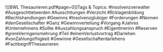 
![[BWL Thesaurieren.pdf#page=0]]Tags & Topics:
   #Insolvenzverwalter
   #Ausgeschttetwerden
   #Ausschttungen
   #Verzicht
   #Rcklagenbildung
   #Rechtshandlungen
   #Gewinns
   #Insolvenzglubiger
   #Forderungen
   #Nennen
   #denGesellschafter
   #Ganz
   #Gewinnverteilung
   #Vorgang
   #Jahres
   #Unternehmens
   #Sollte
   #Auszahlungsanspruch
   #Eigentmerinn
   #Reserven
   #grereVermgensmehrung
   #Teil
   #einenVerlustvortrag
   #Darlehen
   #vonZahlungsfhigkeit
   #Gewinne
   #Gesellschafterdarlehens
   #FachbegriffThesaurieren